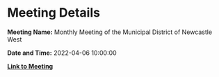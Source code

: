 # Meeting Details

**Meeting Name:** Monthly Meeting of the Municipal District of Newcastle West

**Date and Time:** 2022-04-06 10:00:00

**[Link to Meeting](https://www.limerick.ie/council/whats-on/monthly-meeting-municipal-district-newcastle-west-72)**
